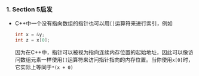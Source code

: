 ### 1. Section 5启发

- C++中一个没有指向数组的指针也可以用`[]`运算符来进行索引，例如

  ```C++
  int x = &y;
  int z = x[0];
  ```

  因为在C++中，指针可以被视为指向连续内存位置的起始地址，因此可以像访问数组元素一样使用`[]`运算符来访问指针指向的内存位置。当你使用`x[0]`时，它实际上等同于`*(x + 0)`

